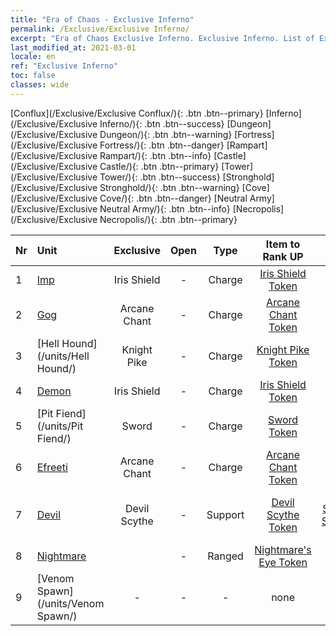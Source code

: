 ```yaml
---
title: "Era of Chaos - Exclusive Inferno"
permalink: /Exclusive/Exclusive Inferno/
excerpt: "Era of Chaos Exclusive Inferno. Exclusive Inferno. List of Exclusive Infernoin Era of Chaos"
last_modified_at: 2021-03-01
locale: en
ref: "Exclusive Inferno"
toc: false
classes: wide
---
```

 [Conflux](/Exclusive/Exclusive Conflux/){: .btn .btn--primary} [Inferno](/Exclusive/Exclusive Inferno/){: .btn .btn--success} [Dungeon](/Exclusive/Exclusive Dungeon/){: .btn .btn--warning} [Fortress](/Exclusive/Exclusive Fortress/){: .btn .btn--danger} [Rampart](/Exclusive/Exclusive Rampart/){: .btn .btn--info} [Castle](/Exclusive/Exclusive Castle/){: .btn .btn--primary} [Tower](/Exclusive/Exclusive Tower/){: .btn .btn--success} [Stronghold](/Exclusive/Exclusive Stronghold/){: .btn .btn--warning} [Cove](/Exclusive/Exclusive Cove/){: .btn .btn--danger} [Neutral Army](/Exclusive/Exclusive Neutral Army/){: .btn .btn--info} [Necropolis](/Exclusive/Exclusive Necropolis/){: .btn .btn--primary} 

  | Nr |         Unit        |   Exclusive   | Open  |    Type   |  Item to Rank UP      |  Skin   |
  |:---|:--------------------|:-------------:|:-----:|:---------:|:---------------------:|:-------:|
  | 1  | [Imp](/units/Imp/) | Iris Shield | - | Charge | [Iris Shield Token](/Items/con_153/) | - |
  | 2  | [Gog](/units/Gog/) | Arcane Chant | - | Charge | [Arcane Chant Token](/Items/con_122/) | - |
  | 3  | [Hell Hound](/units/Hell Hound/) | Knight Pike | - | Charge | [Knight Pike Token](/Items/con_210/) | - |
  | 4  | [Demon](/units/Demon/) | Iris Shield | - | Charge | [Iris Shield Token](/Items/con_153/) | - |
  | 5  | [Pit Fiend](/units/Pit Fiend/) | Sword | - | Charge | [Sword Token](/Items/con_163/) | - |
  | 6  | [Efreeti](/units/Efreeti/) | Arcane Chant | - | Charge | [Arcane Chant Token](/Items/con_122/) | - |
  | 7  | [Devil](/units/Devil/) | Devil Scythe | - | Support | [Devil Scythe Token](/Items/con_1122/) | [Devil Scythe Special Skin](/Items/con_1247/) |
  | 8  | [Nightmare](/units/Nightmare/) |  | - | Ranged | [Nightmare's Eye Token](/Items/con_113/) | - |
  | 9  | [Venom Spawn](/units/Venom Spawn/) | - | - | - | none | none |
